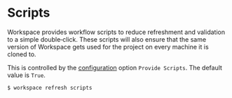 <!--
 Scripts.md

 This source file is part of the Workspace open source project.
 https://github.com/SDGGiesbrecht/Workspace#workspace

 Copyright ©2017–2018 Jeremy David Giesbrecht and the Workspace project contributors.

 Soli Deo gloria.

 Licensed under the Apache Licence, Version 2.0.
 See http://www.apache.org/licenses/LICENSE-2.0 for licence information.
 -->

# Scripts

Workspace provides workflow scripts to reduce refreshment and validation to a simple double‐click. These scripts will also ensure that the same version of Workspace gets used for the project on every machine it is cloned to.

This is controlled by the [configuration](Configuring%20Workspace.md) option `Provide Scripts`. The default value is `True`.

```shell
$ workspace refresh scripts
```
